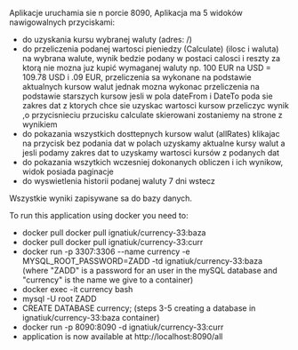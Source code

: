 Aplikacje uruchamia sie n porcie 8090, Aplikacja ma 5 widoków nawigowalnych przyciskami:

- do uzyskania kursu wybranej waluty (adres: /)
- do przeliczenia podanej wartosci pieniedzy (Calculate) (ilosc i waluta) na wybrana walute, wynik bedzie podany w
  postaci calosci i reszty za ktorą nie mozna juz kupić wymaganej waluty np. 100 EUR na USD = 109.78 USD i .09 EUR,
  przeliczenia sa wykonane na podstawie aktualnych kursow walut jednak mozna wykonac przeliczenia na podstawie starszych
  kursow jesli w pola dateFrom i DateTo poda sie zakres dat z ktorych chce sie uzyskac wartosci kursow przeliczyc wynik
  ,o przycisnieciu przucisku calculate skierowani zostaniemy na strone z wynikiem
- do pokazania wszystkich dosttepnych kursow walut (allRates) klikajac na przycisk bez podania dat w polach uzyskamy
  aktualne kursy walut a jesli podamy zakres dat to uzyskamy wartosci kursów z podanych dat
- do pokazania wszytkich wczesniej dokonanych obliczen i ich wynikow, widok posiada paginacje
- do wyswietlenia historii podanej waluty 7 dni wstecz

Wszystkie wyniki zapisywane sa do bazy danych.


To run this application using docker you need to:
- docker pull docker pull ignatiuk/currency-33:baza
- docker pull docker pull ignatiuk/currency-33:curr
- docker run -p 3307:3306 --name currency -e MYSQL_ROOT_PASSWORD=ZADD -td ignatiuk/currency-33:baza (where "ZADD" is a password for an user in the mySQL database and "currency" is the name we give to a container)
- docker exec -it currency bash
- mysql -U root ZADD
- CREATE DATABASE currency; (steps 3-5 creating a database in ignatiuk/currency-33:baza container)
- docker run -p 8090:8090 -d ignatiuk/currency-33:curr
- application is now available at http://localhost:8090/all
